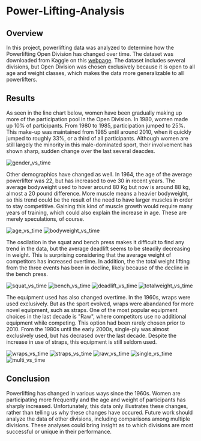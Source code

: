 # Power-Lifting-Analysis

## Overview
In this project, powerlifting data was analyzed to determine how the Powerlifting Open Division has changed over time. The dataset was downloaded from Kaggle on this [webpage](https://www.kaggle.com/datasets/open-powerlifting/powerlifting-database). The dataset includes several divisions, but Open Division was chosen exclusively because it is open to all age and weight classes, which makes the data more generalizable to all powerlifters.

## Results

As seen in the line chart below, women have been gradually making up more of the participation pool in the Open Division. In 1980, women made up 10% of participants. From 1980 to 1985, participation jumped to 25%. This make-up was maintained from 1985 until around 2010, when it quickly jumped to roughly 33%, or a third of all participants. Although women are still largely the minority in this male-dominated sport, their involvement has shown sharp, sudden change over the last several deacdes. 

![gender_vs_time](images/gender_vs_time.png)

Other demographics have changed as well. In 1964, the age of the average powerlifter was 22, but has increased to ove 30 in recent years. The average bodyweight used to hover around 80 Kg but now is around 88 kg, almost a 20 pound difference. More muscle means a heavier bodyweight, so this trend could be the result of the need to have larger muscles in order to stay competitive. Gaining this kind of muscle growth would require many years of training, which could also explain the increase in age. These are merely speculations, of course. 

![age_vs_time](images/age_vs_time.png)
![bodyweight_vs_time](images/bodyweight_vs_time.png)

The oscilation in the squat and bench press makes it difficult to find any trend in the data, but the average deadlift seems to be steadily decreasing in weight. This is surprising considering that the average weight of competitors has increased overtime. In addition, the the total weight lifting from the three events has been in decline, likely because of the decline in the bench press.

![squat_vs_time](images/squat_vs_time.png)
![bench_vs_time](images/bench_vs_time.png)
![deadlift_vs_time](images/deadliftt_vs_time.png)
![totalweight_vs_time](images/totalweight_vs_time.png)

The equipment used has also changed overtime. In the 1960s, wraps were used exclusively. But as the sport evolved, wraps were abandaned for more novel equipment, such as straps. One of the most popular equipment choices in the last decade is "Raw", where competitors use no additional equipment while competing. This option had been rarely chosen prior to 2010. From the 1980s until the early 2000s, single-ply was almost exclusively used, but has decrased over the last decade. Despite the increase in use of straps, this equipment is still seldom used. 

![wraps_vs_time](images/wraps_vs_time.png)
![straps_vs_time](images/straps_vs_time.png)
![raw_vs_time](images/raw_vs_time.png)
![single_vs_time](images/single_vs_time.png)
![multi_vs_time](images/mulit_vs_time.png)

## Conclusion

Powerlifting has changed in various ways since the 1960s. Women are participating more frequently and the age and weight of participants has sharply increased. Unfortunately, this data only illustrates these changes, rather than telling us why these changes have occured. Future work should analyze the data of other divisions, including comparisons among multiple divisions. These analyses could bring insight as to which divisions are most successful or unique in their performance.   
